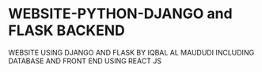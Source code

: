 # WEBSITE-PYTHON-DJANGO and FLASK BACKEND
WEBSITE USING DJANGO AND FLASK BY IQBAL AL MAUDUDI
INCLUDING DATABASE AND FRONT END USING REACT JS

